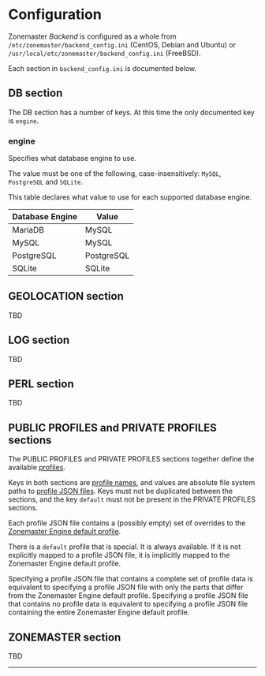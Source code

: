 # Configuration

Zonemaster *Backend* is configured as a whole from `/etc/zonemaster/backend_config.ini`
(CentOS, Debian and Ubuntu) or `/usr/local/etc/zonemaster/backend_config.ini`
(FreeBSD).

Each section in `backend_config.ini` is documented below.

## DB section

The DB section has a number of keys.
At this time the only documented key is `engine`.

### engine

Specifies what database engine to use.

The value must be one of the following, case-insensitively: `MySQL`,
`PostgreSQL` and `SQLite`.

This table declares what value to use for each supported database engine.

Database Engine   | Value
------------------|------
MariaDB           | MySQL
MySQL             | MySQL
PostgreSQL        | PostgreSQL
SQLite            | SQLite


## GEOLOCATION section

TBD


## LOG section

TBD


## PERL section

TBD


## PUBLIC PROFILES and PRIVATE PROFILES sections

The PUBLIC PROFILES and PRIVATE PROFILES sections together define the available [profiles].

Keys in both sections are [profile names], and values are absolute file system paths to
[profile JSON files]. Keys must not be duplicated between the sections, and the
key `default` must not be present in the PRIVATE PROFILES sections.

Each profile JSON file contains a (possibly empty) set of overrides to
the [Zonemaster Engine default profile].

There is a `default` profile that is special.
It is always available.
If it is not explicitly mapped to a profile JSON file, it is implicitly
mapped to the Zonemaster Engine default profile.

Specifying a profile JSON file that contains a complete set of profile
data is equivalent to specifying a profile JSON file with only the parts
that differ from the Zonemaster Engine default profile.
Specifying a profile JSON file that contains no profile data is equivalent
to specifying a profile JSON file containing the entire Zonemaster Engine
default profile.

## ZONEMASTER section

TBD

--------

[Profile JSON files]: https://metacpan.org/pod/Zonemaster::Engine::Config#PROFILE-DATA
[Profile names]: API.md#profile-name
[Profiles]: Architecture.md#profile
[Zonemaster Engine default profile]: https://metacpan.org/pod/Zonemaster::Engine::Config#DESCRIPTION
